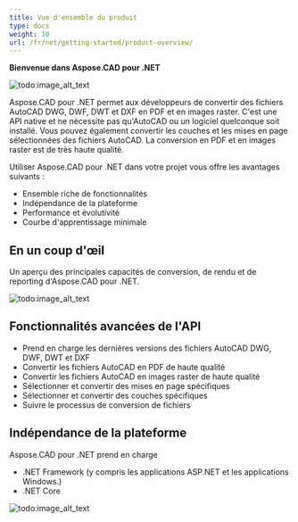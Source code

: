 ```yaml
---
title: Vue d'ensemble du produit
type: docs
weight: 10
url: /fr/net/getting-started/product-overview/
---
```


**Bienvenue dans Aspose.CAD pour .NET**

![todo:image_alt_text](/cad/_assets/home_1.png)

Aspose.CAD pour .NET permet aux développeurs de convertir des fichiers AutoCAD DWG, DWF, DWT et DXF en PDF et en images raster. C'est une API native et ne nécessite pas qu'AutoCAD ou un logiciel quelconque soit installé. Vous pouvez également convertir les couches et les mises en page sélectionnées des fichiers AutoCAD. La conversion en PDF et en images raster est de très haute qualité.

Utiliser Aspose.CAD pour .NET dans votre projet vous offre les avantages suivants :

- Ensemble riche de fonctionnalités
- Indépendance de la plateforme
- Performance et évolutivité
- Courbe d'apprentissage minimale




## **En un coup d'œil**
Un aperçu des principales capacités de conversion, de rendu et de reporting d'Aspose.CAD pour .NET.

![todo:image_alt_text](/cad/_assets/net/product-overview_2.png)
## **Fonctionnalités avancées de l'API**
- Prend en charge les dernières versions des fichiers AutoCAD DWG, DWF, DWT et DXF
- Convertir les fichiers AutoCAD en PDF de haute qualité
- Convertir les fichiers AutoCAD en images raster de haute qualité
- Sélectionner et convertir des mises en page spécifiques
- Sélectionner et convertir des couches spécifiques
- Suivre le processus de conversion de fichiers
## **Indépendance de la plateforme**
Aspose.CAD pour .NET prend en charge

- .NET Framework (y compris les applications ASP.NET et les applications Windows.)
- .NET Core

![todo:image_alt_text](/cad/_assets/net/product-overview_3.png)
